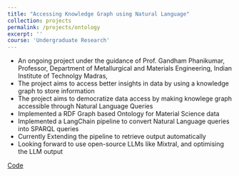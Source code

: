```yaml
---
title: "Accessing Knowledge Graph using Natural Language"
collection: projects
permalink: /projects/ontology
excerpt: ''
course: 'Undergraduate Research'
---
```


- An ongoing project under the guidance of Prof. Gandham Phanikumar, Professor, Department of Metallurgical and Materials Engineering, Indian Institute of Technolgy Madras, 
- The project aims to access better insights in data by using a knowledge graph to store information
- The project aims to democratize data access by making knowlege graph accessible through Natural Language Queries
- Implemented a RDF Graph based Ontology for Material Science data
- Implemented a LangChain pipeline to convert Natural Language queries into SPARQL queries
- Currently Extending the pipeline to retrieve output automatically
- Looking forward to use open-source LLMs like Mixtral, and optimising the LLM output


[Code](https://github.com/TensorTeen/Ontologies-LLM) 
